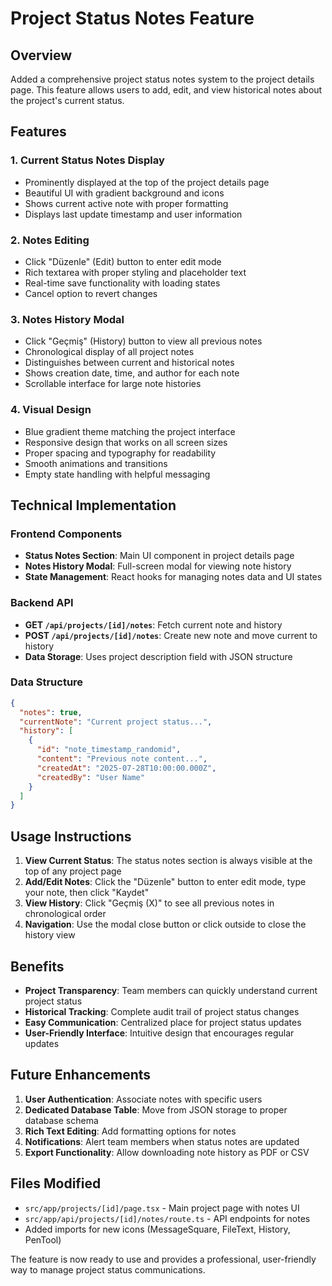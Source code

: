 # Project Status Notes Feature

## Overview

Added a comprehensive project status notes system to the project details page. This feature allows users to add, edit, and view historical notes about the project's current status.

## Features

### 1. **Current Status Notes Display**

- Prominently displayed at the top of the project details page
- Beautiful UI with gradient background and icons
- Shows current active note with proper formatting
- Displays last update timestamp and user information

### 2. **Notes Editing**

- Click "Düzenle" (Edit) button to enter edit mode
- Rich textarea with proper styling and placeholder text
- Real-time save functionality with loading states
- Cancel option to revert changes

### 3. **Notes History Modal**

- Click "Geçmiş" (History) button to view all previous notes
- Chronological display of all project notes
- Distinguishes between current and historical notes
- Shows creation date, time, and author for each note
- Scrollable interface for large note histories

### 4. **Visual Design**

- Blue gradient theme matching the project interface
- Responsive design that works on all screen sizes
- Proper spacing and typography for readability
- Smooth animations and transitions
- Empty state handling with helpful messaging

## Technical Implementation

### Frontend Components

- **Status Notes Section**: Main UI component in project details page
- **Notes History Modal**: Full-screen modal for viewing note history
- **State Management**: React hooks for managing notes data and UI states

### Backend API

- **GET `/api/projects/[id]/notes`**: Fetch current note and history
- **POST `/api/projects/[id]/notes`**: Create new note and move current to history
- **Data Storage**: Uses project description field with JSON structure

### Data Structure

```json
{
  "notes": true,
  "currentNote": "Current project status...",
  "history": [
    {
      "id": "note_timestamp_randomid",
      "content": "Previous note content...",
      "createdAt": "2025-07-28T10:00:00.000Z",
      "createdBy": "User Name"
    }
  ]
}
```

## Usage Instructions

1. **View Current Status**: The status notes section is always visible at the top of any project page
2. **Add/Edit Notes**: Click the "Düzenle" button to enter edit mode, type your note, then click "Kaydet"
3. **View History**: Click "Geçmiş (X)" to see all previous notes in chronological order
4. **Navigation**: Use the modal close button or click outside to close the history view

## Benefits

- **Project Transparency**: Team members can quickly understand current project status
- **Historical Tracking**: Complete audit trail of project status changes
- **Easy Communication**: Centralized place for project status updates
- **User-Friendly Interface**: Intuitive design that encourages regular updates

## Future Enhancements

1. **User Authentication**: Associate notes with specific users
2. **Dedicated Database Table**: Move from JSON storage to proper database schema
3. **Rich Text Editing**: Add formatting options for notes
4. **Notifications**: Alert team members when status notes are updated
5. **Export Functionality**: Allow downloading note history as PDF or CSV

## Files Modified

- `src/app/projects/[id]/page.tsx` - Main project page with notes UI
- `src/app/api/projects/[id]/notes/route.ts` - API endpoints for notes
- Added imports for new icons (MessageSquare, FileText, History, PenTool)

The feature is now ready to use and provides a professional, user-friendly way to manage project status communications.
